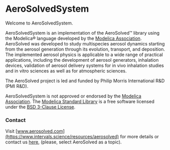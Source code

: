# AeroSolvedSystem

Welcome to AeroSolvedSystem.

AeroSolvedSystem is an implementation of the AeroSolved&#8482; library using the Modelica&#174; language developed by the [Modelica Association](https://modelica.org/association.html). AeroSolved was developed to study multispecies aerosol dynamics starting from the aerosol generation through its evolution, transport, and deposition. The implemented aerosol physics is applicable to a wide range of practical applications, including the development of aerosol generators, inhalation devices, validation of aerosol delivery systems for in vivo inhalation studies and in vitro sciences as well as for atmospheric sciences.

The AeroSolved project is led and funded by Philip Morris International R&D (PMI R&D).  

AeroSolvedSystem is not approved or endorsed by the [Modelica Association](https://modelica.org/association.html). The [Modelica Standard Library](https://github.com/modelica/ModelicaStandardLibrary) is a free software licensed under the [BSD 3-Clause License](https://github.com/modelica/ModelicaStandardLibrary/blob/master/LICENSE).

### Contact
Visit [www.aerosolved.com](https://www.intervals.science/resources/aerosolved) for more details or contact us [here](https://www.intervals.science/contact), (please, select AeroSolved as a topic).



